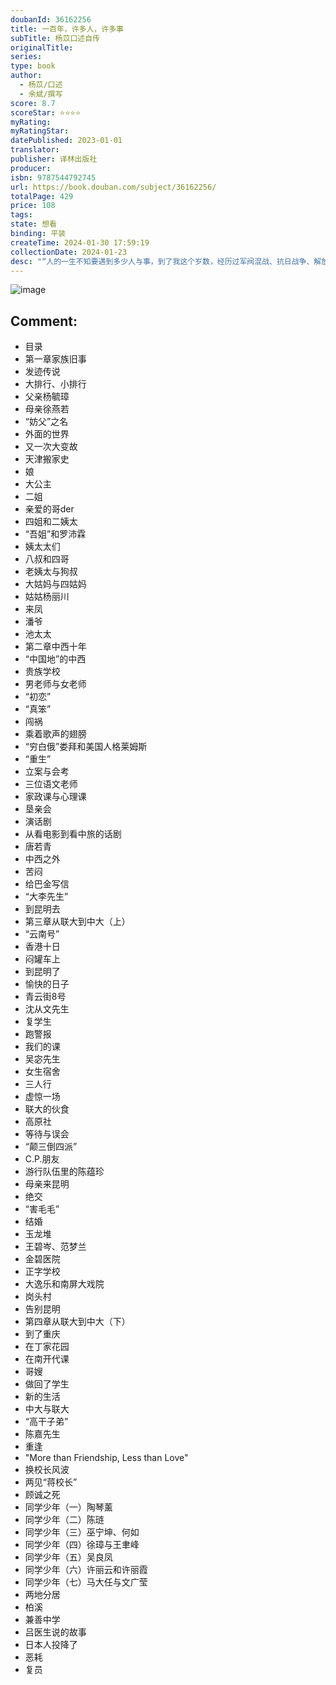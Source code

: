 ```yaml
---
doubanId: 36162256
title: 一百年，许多人，许多事
subTitle: 杨苡口述自传
originalTitle: 
series: 
type: book
author: 
  - 杨苡/口述
  - 余斌/撰写
score: 8.7
scoreStar: ⭐⭐⭐⭐
myRating: 
myRatingStar: 
datePublished: 2023-01-01
translator: 
publisher: 译林出版社
producer: 
isbn: 9787544792745
url: https://book.douban.com/subject/36162256/
totalPage: 429
price: 108
tags: 
state: 想看
binding: 平装
createTime: 2024-01-30 17:59:19
collectionDate: 2024-01-23
desc: "“人的一生不知要遇到多少人与事，到了我这个岁数，经历过军阀混战、抗日战争、解放战争，以及新中国成立之后发生的种种，我虽是个平凡的人，却也有许许多多的人可念，许许多多的事想说。”本书是五四运动同龄人、西南联大进步学子、翻译名家、百岁老人杨苡的唯一口述自传。从1919年走向今天，杨苡的人生百年，正是中国栉风沐雨、沧桑巨变的百年。时代与人生的淬炼，凝结为一代知识女性的天真与浪漫之歌。世纪回眸中，相比于传奇与成就，杨苡更看重她的“日子”，及其承载的亲情、友情、爱情和世情：童年深宅里，祖辈的煊赫、北洋政商两界的风云变幻她不大闹得清，念念不忘者，是一个个普通人的境遇；同窗情谊、少女心事、诗歌与话剧，“中西”十年乘着歌声的翅膀，最是无忧无虑；民族危亡之际，自天津、上海、香港到昆明，西迁途中高唱《松花江上》，文明之火光焰不熄；从西南联大到中央大学，记忆里依旧是年...(展开全部)“人的一生不知要遇到多少人与事，到了我这个岁数，经历过军阀混战、抗日战争、解放战争，以及新中国成立之后发生的种种，我虽是个平凡的人，却也有许许多多的人可念，许许多多的事想说。”本书是五四运动同龄人、西南联大进步学子、翻译名家、百岁老人杨苡的唯一口述自传。从1919年走向今天，杨苡的人生百年，正是中国栉风沐雨、沧桑巨变的百年。时代与人生的淬炼，凝结为一代知识女性的天真与浪漫之歌。世纪回眸中，相比于传奇与成就，杨苡更看重她的“日子”，及其承载的亲情、友情、爱情和世情：童年深宅里，祖辈的煊赫、北洋政商两界的风云变幻她不大闹得清，念念不忘者，是一个个普通人的境遇；同窗情谊、少女心事、诗歌与话剧，“中西”十年乘着歌声的翅膀，最是无忧无虑；民族危亡之际，自天津、上海、香港到昆明，西迁途中高唱《松花江上》，文明之火光焰不熄；从西南联大到中央大学，记忆里依旧是年轻的身影——初见“文学偶像”巴金，大轰炸后满头灰土的闻一多，手杖点在石板路上嘀嘀笃笃的吴宓，“夸我们是勇敢少女”的恩师沈从文，还有滇水之边的月下谈心，嘉陵江畔的重逢与告别……学者余斌历时十年，用倾听抵抗遗忘，以细节通向历史的真实。家族旧事、翡翠年华、求学之路、山河故人，一个世纪的人与事在叙述中缓缓展开。“我有意无意间充当了杨先生和读者的中间人，它应该是一部可以面向一般读者的口述史。”【编辑推荐】1.五四运动同龄人、西南联大进步学子、首创“呼啸山庄”译名的翻译名家、百岁老人杨苡，唯一口述自传。从《红楼梦》《儒林外史》到《红与黑》《呼啸山庄》，杨苡先生与兄长杨宪益、爱人赵瑞蕻共同推动中文与世界对话，使文学经典如种子般在不同文明的土壤里生根开花，成就了中国文学翻译事业一个又一个高峰。2.一个世纪的家国史：时代不是她的人生背景，她的人生就是时代本身。军阀混战、抗日战争、解放战争、新中国成立……1919年至今，百年中国经历沧桑巨变，家与国、个人与社会载沉载浮，她为历史提供的是一份特殊的见证，传递出“普遍的人生回声”。3.一代知识女性的浪漫人生：岁月呼啸，美无倦意。“我出生在五四，成长的时候，正是我们这个国家最困难的时期。但就是在那么艰苦的条件下，年青一代的朝气、热情和责任感一点都没有丢。”爱国、进步、对真理和正义的追求，血液般融入杨苡先生的人生选择，明亮的人格让世人看见：被文学生活、文学事业、文学追求所浸润的人生是如何饱满与光洁，优雅而坚韧，乐观而从容。4.观人观世的乐观豁达：人生值得一过，活着就是胜利。因为长寿，她几乎看到了所有人的结局，荣辱浮沉，生老病死，都已成为有头有尾的故事。然而在波澜不惊的叙述后面，我们仍能不期然而然地感受到“命运”二字的分量。她常挂在嘴边的一个词是“好玩”，“好玩”影响到她的记忆和对记忆的筛选，后面未尝没有一种观人观世的态度。5.一部面向普通读者的口述史：学者余斌历时十年，用倾听抵抗遗忘，以细节通向历史的温度与真实。附万字《书成漫记》。家族记忆的吉光片羽、念念不忘的故人陈迹、私藏心底的少女心事、亲身经历的时代洪流……在十来平方米的小客厅里，一场以倾听抵抗遗忘的谈话持续了十余年，终于成书。“我想达到的，第一是真实，第二是真实，第三还是真实，而通向这真实的，第一是细节，第二是细节，第三还是细节。”有温度的历史是无数个体“命运”的汇集与交响，见证个体命运，也是在“见证历史”。6.收录珍贵历史照片150张，全书彩印；锁线裸脊，尽显岁月沉淀之美；精美拉页，定格10个10年。由于出身世家的缘故，杨先生留存自二十世纪初以来大量照片，本书收录珍贵历史照片150余张，全书彩印，辅以详实图注作为口述的延伸和补充。由“中国最美的书”奖得主周伟伟担纲设计统筹，苍青配色寓意生命常青。正文采用纯木浆纸印刷，藏读两宜；图片采用古典艺术纸印刷，还原真挚本色。锁线裸脊，装帧典雅，尽显岁月沉淀之美。附精美拉页，10个10年，眉眼间定格百年历史。【评论&声音】毕飞宇 | 张立宪 | 鲁豫 | 徐蓓 倾情推荐杨苡先生是五四运动的同龄人，是自西南联大迈向广阔生活的进步学子，是首创“呼啸山庄”这一译名并使该译本成为经典的重要翻译家，是兼及诗歌、散文、儿童文学创作的勤勉写作者。山河沦落时，杨苡先生不甘安守于家庭的庇护，怀着青春热血投身时代洪流与祖国同命运；家国康宁时，杨苡先生古稀之年以生花妙笔完成《天真与经验之歌》《我赤裸裸地来：罗丹传》等著作的翻译，依然满怀蓬勃意气。——中国作协主席、中国文联主席铁凝，中国作协党组书记、副主席 张宏森每次去看望杨苡先生，都能感受到她的安静，同时也能感受到她的冲击。她能够安安静静地激励别人、鼓舞别人。她是批判的，更是令人尊敬的，在她的家里，我无数次体会到那种来自杨苡的幸福。我相信，体会到这种幸福的绝不可能只有我一个。——中国作协副主席、江苏省作协主席 毕飞宇本文属口述实录体，传主是已经百岁高龄的翻译家杨苡，文章的价值并不在于年龄、身份这些外在的东西，而是其精神内核：这是一篇“祛魅”的好文，它破除了我们对所谓“最后贵族”“簪缨之家”司空见惯的膜拜和讴歌。——《读库》主编 张立宪杨苡先生不是一般的百岁老人。她的家族和师友中，不乏中国近现代史上星光闪耀的人物；她在西南联大和中央大学的同学们——那些不同信仰、不同家世、不同性情的青春生命，各自有着令人唏嘘的命运——这注定了杨苡先生的口述自传，同时也是过去一百年间的家国史。时代不是她的人生背景，她的人生就是时代本身。——《西南联大》《九零后》导演 徐蓓杨苡，原名杨静如，一九一九年出生于天津，先后就读于天津中西女校、西南联大外文系、国立中央大学外文系。曾任职南京国立编译馆翻译委员会、南京师范学院外语系。著有《青青者忆》（散文集）、《雪泥集》（巴金致杨苡书简，编注）、儿童文学《自己的事自己做》等，译有《呼啸山庄》、《天真与经验之歌》、《兄妹译诗》（与杨宪益合集）等书。所译《呼啸山庄》系最流行的中译本之一。二〇一九年获第七届南京文学艺术奖终身成就奖。余斌，六〇后，南京人，任教于南京大学文学院。著有《张爱玲传》《事迹与心迹》《周作人》《提前怀旧》《译林世界名著讲义》等书。"
---
```


![image](assets/s34357241.jpg)

Comment: 
---



  - 目录
  - 第一章家族旧事
  - 发迹传说
  - 大排行、小排行
  - 父亲杨毓璋
  - 母亲徐燕若
  - “妨父”之名
  - 外面的世界
  - 又一次大变故
  - 天津搬家史
  - 娘
  - 大公主
  - 二姐
  - 亲爱的哥der
  - 四姐和二姨太
  - “吾姐”和罗沛霖
  - 姨太太们
  - 八叔和四哥
  - 老姨太与狗叔
  - 大姑妈与四姑妈
  - 姑姑杨丽川
  - 来凤
  - 潘爷
  - 池太太
  - 第二章中西十年
  - “中国地”的中西
  - 贵族学校
  - 男老师与女老师
  - “初恋”
  - “真笨”
  - 闯祸
  - 乘着歌声的翅膀
  - “穷白俄”娄拜和美国人格莱姆斯
  - “重生”
  - 立案与会考
  - 三位语文老师
  - 家政课与心理课
  - 垦亲会
  - 演话剧
  - 从看电影到看中旅的话剧
  - 唐若青
  - 中西之外
  - 苦闷
  - 给巴金写信
  - “大李先生”
  - 到昆明去
  - 第三章从联大到中大（上）
  - “云南号”
  - 香港十日
  - 闷罐车上
  - 到昆明了
  - 愉快的日子
  - 青云街8号
  - 沈从文先生
  - 复学生
  - 跑警报
  - 我们的课
  - 吴宓先生
  - 女生宿舍
  - 三人行
  - 虚惊一场
  - 联大的伙食
  - 高原社
  - 等待与误会
  - “颠三倒四派”
  - C.P.朋友
  - 游行队伍里的陈蕴珍
  - 母亲来昆明
  - 绝交
  - “害毛毛”
  - 结婚
  - 玉龙堆
  - 王碧岑、范梦兰
  - 金碧医院
  - 正字学校
  - 大逸乐和南屏大戏院
  - 岗头村
  - 告别昆明
  - 第四章从联大到中大（下）
  - 到了重庆
  - 在丁家花园
  - 在南开代课
  - 哥嫂
  - 做回了学生
  - 新的生活
  - 中大与联大
  - “高干子弟”
  - 陈嘉先生
  - 重逢
  - "More than Friendship, Less than Love"
  - 换校长风波
  - 两见“蒋校长”
  - 顾诚之死
  - 同学少年（一）陶琴薰
  - 同学少年（二）陈琏
  - 同学少年（三）巫宁坤、何如
  - 同学少年（四）徐璋与王聿峰
  - 同学少年（五）吴良凤
  - 同学少年（六）许丽云和许丽霞
  - 同学少年（七）马大任与文广莹
  - 两地分居
  - 柏溪
  - 兼善中学
  - 吕医生说的故事
  - 日本人投降了
  - 恶耗
  - 复员
